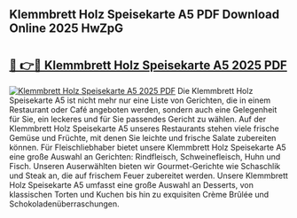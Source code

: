 ## Klemmbrett Holz Speisekarte A5 PDF Download Online 2025 HwZpG

# <h2><a href="http://gcb9wq.nevu.top/?p=Klemmbrett+Holz+Speisekarte+A5">🔗 👉🔴 Klemmbrett Holz Speisekarte A5 2025 PDF</a></h2>

[![Klemmbrett Holz Speisekarte A5 2025 PDF](https://i.imgur.com/dBaPXMq.png)](http://gcb9wq.nevu.top/?p=Klemmbrett+Holz+Speisekarte+A5)
Die Klemmbrett Holz Speisekarte A5 ist nicht mehr nur eine Liste von Gerichten, die in einem Restaurant oder Café angeboten werden, sondern auch eine Gelegenheit für Sie, ein leckeres und für Sie passendes Gericht zu wählen. Auf der Klemmbrett Holz Speisekarte A5 unseres Restaurants stehen viele frische Gemüse und Früchte, mit denen Sie leichte und frische Salate zubereiten können. Für Fleischliebhaber bietet unsere Klemmbrett Holz Speisekarte A5 eine große Auswahl an Gerichten: Rindfleisch, Schweinefleisch, Huhn und Fisch. Unseren Auserwählten bieten wir Gourmet-Gerichte wie Schaschlik und Steak an, die auf frischem Feuer zubereitet werden. Unsere Klemmbrett Holz Speisekarte A5 umfasst eine große Auswahl an Desserts, von klassischen Torten und Kuchen bis hin zu exquisiten Crème Brûlée und Schokoladenüberraschungen.
